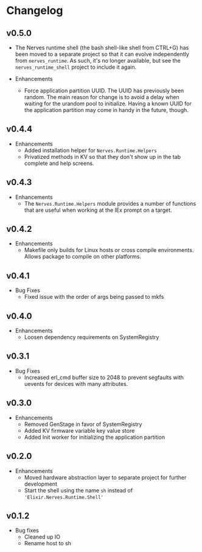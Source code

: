 # Changelog

## v0.5.0

  * The Nerves runtime shell (the bash shell-like shell from CTRL+G) has been
    moved to a separate project so that it can evolve independently from
    `nerves_runtime`. As such, it's no longer available, but see
    the `nerves_runtime_shell` project to include it again.

  * Enhancements
    * Force application partition UUID. The UUID has previously been random. The
      main reason for change is to avoid a delay when waiting for the urandom
      pool to initialize. Having a known UUID for the application partition may
      come in handy in the future, though.

## v0.4.4

  * Enhancements
    * Added installation helper for `Nerves.Runtime.Helpers`
    * Privatized methods in KV so that they don't show up in the tab complete
      and help screens.

## v0.4.3

  * Enhancements
    * The `Nerves.Runtime.Helpers` module provides a number of functions that are
      useful when working at the IEx prompt on a target.

## v0.4.2

  * Enhancements
    * Makefile only builds for Linux hosts or cross compile environments. Allows package to compile on other platforms.

## v0.4.1

  * Bug Fixes
    * Fixed issue with the order of args being passed to mkfs

## v0.4.0

  * Enhancements
    * Loosen dependency requirements on SystemRegistry

## v0.3.1

  * Bug Fixes
    * Increased erl_cmd buffer size to 2048 to prevent segfaults with uevents for devices with many attributes.

## v0.3.0

  * Enhancements
    * Removed GenStage in favor of SystemRegistry
    * Added KV firmware variable key value store
    * Added Init worker for initializing the application partition

## v0.2.0

  * Enhancements
    * Moved hardware abstraction layer to separate project for further
      development
    * Start the shell using the name `sh` instead of `'Elixir.Nerves.Runtime.Shell'`

## v0.1.2

  * Bug fixes
    * Cleaned up IO
    * Rename host to sh
